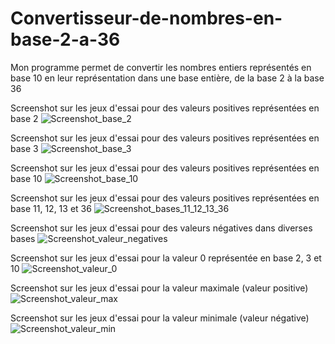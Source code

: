 # Convertisseur-de-nombres-en-base-2-a-36
Mon programme permet de convertir les nombres entiers représentés en base 10 en leur représentation dans une base entière, de la base 2 à la base 36

Screenshot sur les jeux d'essai pour des valeurs positives représentées en base 2
![Screenshot_base_2](https://github.com/TheRealDAZL/Convertisseur-de-nombres-en-base-2-a-36/assets/116024728/d058ed6b-bb8b-4be9-879a-7274387c4404)

Screenshot sur les jeux d'essai pour des valeurs positives représentées en base 3
![Screenshot_base_3](https://github.com/TheRealDAZL/Convertisseur-de-nombres-en-base-2-a-36/assets/116024728/b9251e95-5d06-471b-b989-4bd654814991)

Screenshot sur les jeux d'essai pour des valeurs positives représentées en base 10
![Screenshot_base_10](https://github.com/TheRealDAZL/Convertisseur-de-nombres-en-base-2-a-36/assets/116024728/ead14500-b3e1-4dde-b1cb-b0c04c0fe017)

Screenshot sur les jeux d'essai pour des valeurs positives représentées en base 11, 12, 13 et 36
![Screenshot_bases_11_12_13_36](https://github.com/TheRealDAZL/Convertisseur-de-nombres-en-base-2-a-36/assets/116024728/eb5c407f-866d-480c-9566-162d04971f82)

Screenshot sur les jeux d'essai pour des valeurs négatives dans diverses bases
![Screenshot_valeur_negatives](https://github.com/TheRealDAZL/Convertisseur-de-nombres-en-base-2-a-36/assets/116024728/8b6516fe-98a6-4ec7-aad2-e227187e7264)

Screenshot sur les jeux d'essai pour la valeur 0 représentée en base 2, 3 et 10
![Screenshot_valeur_0](https://github.com/TheRealDAZL/Convertisseur-de-nombres-en-base-2-a-36/assets/116024728/e33024d6-a9da-4ee8-bacc-a32b362202af)

Screenshot sur les jeux d'essai pour la valeur maximale (valeur positive)
![Screenshot_valeur_max](https://github.com/TheRealDAZL/Convertisseur-de-nombres-en-base-2-a-36/assets/116024728/2f674188-5212-49de-b348-26c3791ee43a)

Screenshot sur les jeux d'essai pour la valeur minimale (valeur négative)
![Screenshot_valeur_min](https://github.com/TheRealDAZL/Convertisseur-de-nombres-en-base-2-a-36/assets/116024728/4948993c-da80-4e08-ae3c-d6b085050a72)
